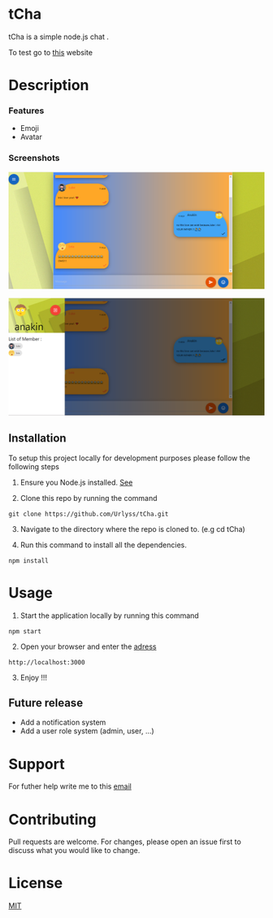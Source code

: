 # tCha

tCha is a simple node.js chat .

To test go to [this](https://t-cha.herokuapp.com/) website

# Description 
### Features
* Emoji
* Avatar

### Screenshots

![Screenshot1](./screenshots/ScreenShot_1.png?raw=true)

![Screenshot2](./screenshots/ScreenShot_2.png?raw=true)

## Installation

To setup this project locally for development purposes please follow the following steps

1. Ensure you Node.js installed. [See](https://nodejs.org/en/download/)

2. Clone this repo by running the command 
```
git clone https://github.com/Urlyss/tCha.git
```

3. Navigate to the directory where the repo is cloned to. (e.g cd tCha)


4. Run  this command to install all the dependencies.
```
npm install
```

# Usage
1. Start the application locally by running this command
```
npm start
```

2. Open your browser and enter the [adress](http://localhost:3000) 
```
http://localhost:3000
```

3. Enjoy !!!

## Future release
* Add a notification system
* Add a user role system (admin, user, ...)

# Support

For futher help write me to this [email](mailto:odusseuskamto@gmail.com)

# Contributing
Pull requests are welcome. For changes, please open an issue first to discuss what you would like to change.


# License
[MIT](https://choosealicense.com/licenses/mit/)
